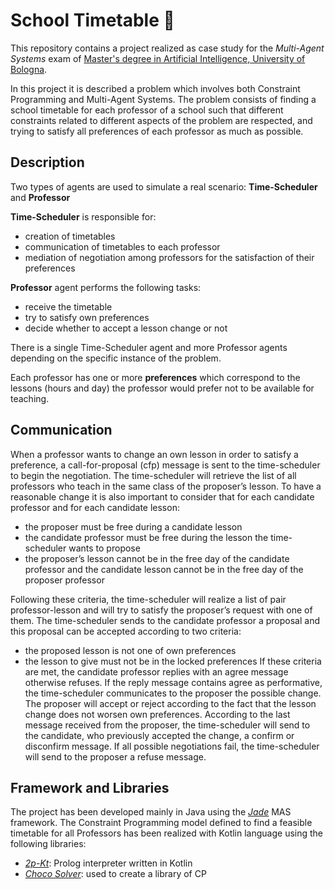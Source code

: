 # School Timetable :school:

This repository contains a project realized as case study for the *Multi-Agent Systems* exam of [Master's degree in Artificial Intelligence, University of Bologna](https://corsi.unibo.it/2cycle/artificial-intelligence).

In this project it is described a problem which involves both Constraint Programming and Multi-Agent
Systems. The problem consists of finding a school timetable for each professor of a school such that
different constraints related to different aspects of the problem are respected, and trying to satisfy
all preferences of each professor as much as possible.

## Description

Two types of agents are used to simulate a real scenario: **Time-Scheduler** and **Professor**

**Time-Scheduler** is responsible for:
* creation of timetables
* communication of timetables to each professor
* mediation of negotiation among professors for the satisfaction of their preferences

**Professor** agent performs the following tasks:
* receive the timetable
* try to satisfy own preferences
* decide whether to accept a lesson change or not

There is a single Time-Scheduler agent and more Professor agents depending on the specific instance of the problem.

Each professor has one or more **preferences** which correspond to the lessons (hours and day) the professor would prefer not to be available for teaching.

## Communication

When a professor wants to change an own lesson in order to satisfy a preference, a call-for-proposal (cfp) message is sent to the time-scheduler to begin the negotiation. The time-scheduler will retrieve the list of all professors who teach in the same class of the proposer’s lesson. To have a reasonable change it is also important to consider that for each candidate professor and for each candidate lesson:
* the proposer must be free during a candidate lesson
* the candidate professor must be free during the lesson the time-scheduler wants to propose
* the proposer’s lesson cannot be in the free day of the candidate professor and the candidate lesson cannot be in the free day of the proposer professor

Following these criteria, the time-scheduler will realize a list of pair professor-lesson and will try to satisfy the proposer’s request with one of them.
The time-scheduler sends to the candidate professor a proposal and this proposal can be accepted according to two criteria:
* the proposed lesson is not one of own preferences
* the lesson to give must not be in the locked preferences
If these criteria are met, the candidate professor replies with an agree message otherwise refuses.
If the reply message contains agree as performative, the time-scheduler communicates to the proposer the possible change. The proposer will accept or reject according to the fact that the lesson change does not worsen own preferences.
According to the last message received from the proposer, the time-scheduler will send to the candidate, who previously accepted the change, a confirm or disconfirm message.
If all possible negotiations fail, the time-scheduler will send to the proposer a refuse message.

## Framework and Libraries

The project has been developed mainly in Java using the [*Jade*](https://jade.tilab.com/) MAS framework.
The Constraint Programming model defined to find a feasible timetable for all Professors has been realized with Kotlin language using the following libraries:
* [*2p-Kt*](https://apice.unibo.it/xwiki/bin/view/Tuprolog/): Prolog interpreter written in Kotlin
* [*Choco Solver*](https://choco-solver.org/): used to create a library of CP
